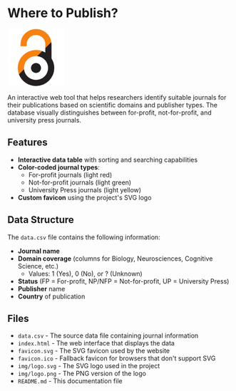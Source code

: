# Where to Publish?

![Logo](https://raw.githubusercontent.com/ThibaultLatrille/WhereToPusblish/main/img/logo128px.png)

An interactive web tool that helps researchers identify suitable journals for their publications based on scientific domains and publisher types. The database visually distinguishes between for-profit, not-for-profit, and university press journals.

## Features

- **Interactive data table** with sorting and searching capabilities
- **Color-coded journal types**:
  - For-profit journals (light red)
  - Not-for-profit journals (light green)
  - University Press journals (light yellow)
- **Custom favicon** using the project's SVG logo

## Data Structure

The `data.csv` file contains the following information:

- **Journal name**
- **Domain coverage** (columns for Biology, Neurosciences, Cognitive Science, etc.)
  - Values: 1 (Yes), 0 (No), or ? (Unknown)
- **Status** (FP = For-profit, NP/NFP = Not-for-profit, UP = University Press)
- **Publisher** name
- **Country** of publication

## Files

- `data.csv` - The source data file containing journal information
- `index.html` - The web interface that displays the data
- `favicon.svg` - The SVG favicon used by the website
- `favicon.ico` - Fallback favicon for browsers that don't support SVG
- `img/logo.svg` - The SVG logo used in the project
- `img/logo.png` - The PNG version of the logo
- `README.md` - This documentation file

